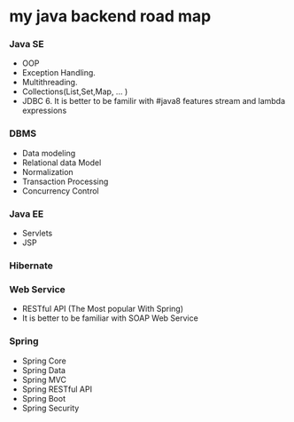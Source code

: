 # my java backend road map

### Java SE

- OOP
- Exception Handling.
- Multithreading.
- Collections(List,Set,Map, ... )
- JDBC 6. It is better to be familir with #java8 features stream and lambda expressions

### DBMS

- Data modeling
- Relational data Model
- Normalization
- Transaction Processing
- Concurrency Control

### Java EE

- Servlets
- JSP

### Hibernate

### Web Service

- RESTful API (The Most popular With Spring)
- It is better to be familiar with SOAP Web Service

### Spring

- Spring Core
- Spring Data
- Spring MVC
- Spring RESTful API
- Spring Boot
- Spring Security
